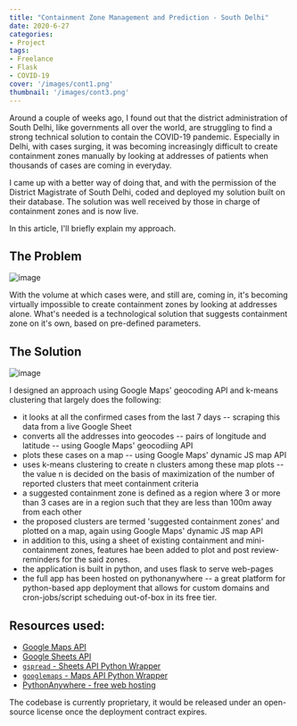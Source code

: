 ```yaml
---
title: "Containment Zone Management and Prediction - South Delhi"
date: 2020-6-27
categories:
- Project
tags:
- Freelance
- Flask
- COVID-19
cover: '/images/cont1.png'
thumbnail: '/images/cont3.png'
---
```


Around a couple of weeks ago, I found out that the district administration of South Delhi, like governments all over the world, are struggling to find a strong technical solution to contain the COVID-19 pandemic. Especially in Delhi, with cases surging, it was becoming increasingly difficult to create containment zones manually by looking at addresses of patients when thousands of cases are coming in everyday.

I came up with a better way of doing that, and with the permission of the District Magistrate of South Delhi, coded and deployed my solution built on their database. The solution was well received by those in charge of containment zones and is now live.

In this article, I'll briefly explain my approach.

<!--more-->

## The Problem

![image](/images/cont2.png)

With the volume at which cases were, and still are, coming in, it's becoming virtually impossible to create containment zones by looking at addresses alone. What's needed is a technological solution that suggests containment zone on it's own, based on pre-defined parameters.

## The Solution

![image](/images/cont3.png)

I designed an approach using Google Maps' geocoding API and k-means clustering that largely does the following:
- it looks at all the confirmed cases from the last 7 days -- scraping this data from a live Google Sheet
- converts all the addresses into geocodes -- pairs of longitude and latitude -- using Google Maps' geocodiing API
- plots these cases on a map -- using Google Maps' dynamic JS map API
- uses k-means clustering to create n clusters among these map plots -- the value n is decided on the basis of maximization of the number of reported clusters that meet containment criteria
- a suggested containment zone is defined as a region where 3 or more than 3 cases are in a region such that they are less than 100m away from each other
- the proposed clusters are termed 'suggested containment zones' and plotted on a map, again using Google Maps' dynamic JS map API
- in addition to this, using a sheet of existing containment and mini-containment zones, features hae been added to plot and post review-reminders for the said zones.
- the application is built in python, and uses flask to serve web-pages
- the full app has been hosted on pythonanywhere -- a great platform for python-based app deployment that allows for custom domains and cron-jobs/script scheduing out-of-box in its free tier.

## Resources used:
- [Google Maps API](https://developers.google.com/maps/documentation)
- [Google Sheets API](https://developers.google.com/sheets/api)
- [```gspread``` - Sheets API Python Wrapper](https://github.com/burnash/gspread)
- [```googlemaps``` - Maps API Python Wrapper](https://github.com/googlemaps/google-maps-services-python)
- [PythonAnywhere - free web hosting](http://pythonanywhere.com/)

The codebase is currently proprietary, it would be released under an open-source license once the deployment contract expires.